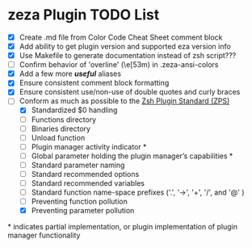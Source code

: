 # zeza Plugin TODO List

- [X] Create .md file from Color Code Cheat Sheet comment block
- [X] Add ability to get plugin version and supported eza version info
- [X] Use Makefile to generate documentation instead of zsh script???
- [ ] Confirm behavior of 'overline' (\e[53m) in .zeza-ansi-colors
- [X] Add a few more ***useful*** aliases
- [X] Ensure consistent comment block formatting
- [X] Ensure consistent use/non-use of double quotes and curly braces
- [ ] Conform as much as possible to the [Zsh Plugin Standard (ZPS)](https://wiki.zshell.dev/community/zsh_plugin_standard)
    - [X] Standardized $0 handling
    - [ ] Functions directory
    - [ ] Binaries directory
    - [ ] Unload function
    - [ ] Plugin manager activity indicator \*
    - [ ] Global parameter holding the plugin manager’s capabilities \*
    - [ ] Standard parameter naming
    - [ ] Standard recommended options
    - [ ] Standard recommended variables
    - [ ] Standard function name-space prefixes ('.', '→', '+', '/', and '@' )
    - [ ] Preventing function pollution
    - [X] Preventing parameter pollution

\* indicates partial implementation, or plugin implementation of plugin manager functionality
